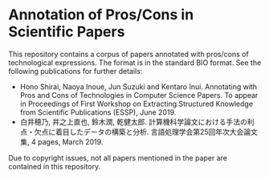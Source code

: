 # Annotation of Pros/Cons in Scientific Papers

This repository contains a corpus of papers annotated with pros/cons of technological expressions. 
The format is in the standard BIO format.
See the following publications for further details:

- Hono Shirai, Naoya Inoue, Jun Suzuki and Kentaro Inui. Annotating with Pros and Cons of Technologies in Computer Science Papers. To appear in Proceedings of First Workshop on Extracting Structured Knowledge from Scientific Publications (ESSP), June 2019.
- 白井穂乃, 井之上直也, 鈴木潤, 乾健太郎. 計算機科学論文における手法の利点・欠点に着目したデータの構築と分析. 言語処理学会第25回年次大会論文集, 4 pages, March 2019.

Due to copyright issues, not all papers mentioned in the paper are contained in this repository.

